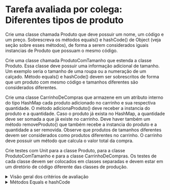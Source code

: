 # Tarefa avaliada por colega: Diferentes tipos de produto

<p>Crie uma classe chamada Produto que deve possuir um nome, um código e um preço. Sobrescreva os métodos equals() e hashCode() de Object (veja seção sobre esses métodos), de forma a serem considerados iguais instancias de Produto que possuam o mesmo código.</p>

<p>Crie uma classe chamada ProdutoComTamanho que estenda a classe Produto. Essa classe deve possuir uma informação adicional de tamanho. Um exemplo seria o tamanho de uma roupa ou a numeração de um calçado. Método equals() e hashCode() devem ser sobrescritos de forma que um produto com mesmo código e tamanhos diferentes são considerados diferentes.</p>

<p>Crie uma classe CarrinhoDeCompras que armazene em um atributo interno do tipo HashMap cada produto adicionado no carrinho e sua respectiva quantidade. O método adicionaProduto() deve receber a instancia do produto e a quantidade. Caso o produto já exista no HashMap, a quantidade deve ser somada a que já existe no carrinho. Deve haver também um método removeProduto() que também recebe a instancia do produto e a quantidade a ser removida. Observe que produtos de tamanhos diferentes devem ser considerados como produtos diferentes no carrinho. O carrinho deve possuir um método que calcula o valor total da compra.</p>

<p>Crie testes com Unit para a classe Produto, para a classe ProdutoComTamanho e para a classe CarrinhoDeCompras. Os testes de cada classe devem ser colocados em classes separadas e devem estar em um diretório de código diferente das classes de produção.</p>


<details><summary>Visão geral dos critérios de avaliação</summary>
Serão verificados se os itens pedidos no enunciado foram cumpridos. Procure entregar um código organizado pois isso também será avaliado. 
</details>

<details><summary>Métodos Equals e hashCode</summary>
O método equals() é utilizado para a comparação de objetos. Ele é definido na classe Object e pode ser sobrescrito em qualquer classe que possua uma lógica diferente. 
  
O método hashCode() também é definido na classe Object e retorna o código hash de um objeto, que é utilizado em várias classes que implementam estruturas de dados. Ele precisa obedecer a seguinte regra: quando o método equals() retornar true, o retorno de hashCode() desses objetos precisa ser igual. Mas se o retorno do hashCode() for igual, não  necessariamente os objetos são iguais, ou seja, o equals() pode retornar  true ou false.   

É importante respeitar essa regra para que algumas classes como HashSet e HashMap funcionem corretamente!
